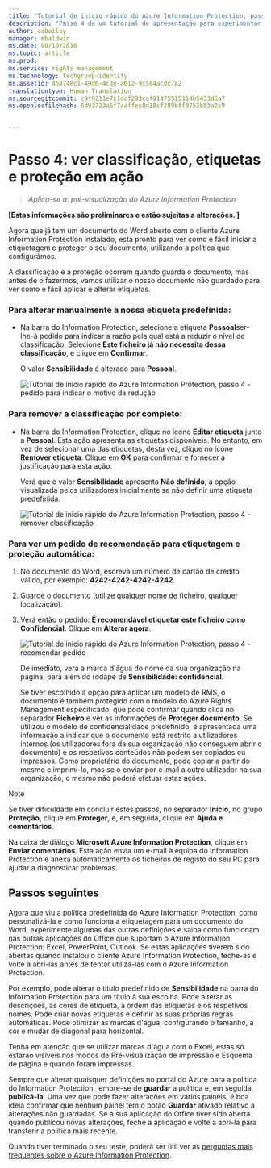 ```yaml
---
title: "Tutorial de início rápido do Azure Information Protection, passo 4 | Azure Rights Management"
description: "Passo 4 de um tutorial de apresentação para experimentar rapidamente o Microsoft Azure Information Protection na sua organização com apenas 4 passos que devem demorar menos de 15 minutos."
author: cabailey
manager: mbaldwin
ms.date: 08/10/2016
ms.topic: article
ms.prod: 
ms.service: rights-management
ms.technology: techgroup-identity
ms.assetid: 468748c1-49d6-4c3e-a612-9c584acdc782
translationtype: Human Translation
ms.sourcegitcommit: c9f9211e7c1dcf293caf81475515114b5433d6a7
ms.openlocfilehash: 6d93723a6f7aaffec8d18cf289bff0752b53a2c9


---
```


# Passo 4: ver classificação, etiquetas e proteção em ação 

>*Aplica-se a: pré-visualização do Azure Information Protection*

**[Estas informações são preliminares e estão sujeitas a alterações. ]**

Agora que já tem um documento do Word aberto com o cliente Azure Information Protection instalado, está pronto para ver como é fácil iniciar a etiquetagem e proteger o seu documento, utilizando a política que configurámos.

A classificação e a proteção ocorrem quando guarda o documento, mas antes de o fazermos, vamos utilizar o nosso documento não guardado para ver como é fácil aplicar e alterar etiquetas.

### Para alterar manualmente a nossa etiqueta predefinida:

- Na barra do Information Protection, selecione a etiqueta **Pessoal**ser-lhe-á pedido para indicar a razão pela qual está a reduzir o nível de classificação. Selecione **Este ficheiro já não necessita dessa classificação**, e clique em **Confirmar**.  

    O valor **Sensibilidade** é alterado para **Pessoal**.

    ![Tutorial de início rápido do Azure Information Protection, passo 4 - pedido para indicar o motivo da redução](../media/confirm-lowering.png)

### Para remover a classificação por completo:

- Na barra do Information Protection, clique no ícone **Editar etiqueta** junto a **Pessoal**. Esta ação apresenta as etiquetas disponíveis. No entanto, em vez de selecionar uma das etiquetas, desta vez, clique no ícone **Remover etiqueta**. Clique em **OK** para confirmar e fornecer a justificação para esta ação.  

    Verá que o valor **Sensibilidade** apresenta **Não definido**, a opção visualizada pelos utilizadores inicialmente se não definir uma etiqueta predefinida.

    ![Tutorial de início rápido do Azure Information Protection, passo 4 - remover classificação](../media/sensitivity-not-set.png)


### Para ver um pedido de recomendação para etiquetagem e proteção automática:

1. No documento do Word, escreva um número de cartão de crédito válido, por exemplo: **4242-4242-4242-4242**. 

2. Guarde o documento (utilize qualquer nome de ficheiro, qualquer localização). 

3. Verá então o pedido: **É recomendável etiquetar este ficheiro como Confidencial**. Clique em **Alterar agora**.

    ![Tutorial de início rápido do Azure Information Protection, passo 4 - recomendar pedido](../media/change-now.png)

    De imediato, verá a marca d'água do nome da sua organização na página, para além do rodapé de **Sensibilidade: confidencial**. 

    Se tiver escolhido a opção para aplicar um modelo de RMS, o documento é também protegido com o modelo do Azure Rights Management especificado, que pode confirmar quando clica no separador **Ficheiro** e ver as informações de **Proteger documento**. Se utilizou o modelo de confidencialidade predefinido, é apresentada uma informação a indicar que o documento está restrito a utilizadores internos (os utilizadores fora da sua organização não conseguem abrir o documento) e os respetivos conteúdos não podem ser copiados ou impressos. Como proprietário do documento, pode copiar a partir do mesmo e imprimi-lo, mas se o enviar por e-mail a outro utilizador na sua organização, o mesmo não poderá efetuar estas ações.

> [!NOTE]
>Se tiver dificuldade em concluir estes passos, no separador **Início**, no grupo **Proteção**, clique em **Proteger**, e, em seguida, clique em **Ajuda e comentários**. 
>
>Na caixa de diálogo **Microsoft Azure Information Protection**, clique em **Enviar comentários**. Esta ação envia um e-mail à equipa do Information Protection e anexa automaticamente os ficheiros de registo do seu PC para ajudar a diagnosticar problemas.

##  Passos seguintes

Agora que viu a política predefinida do Azure Information Protection, como personalizá-la e como funciona a etiquetagem para um documento do Word, experimente algumas das outras definições e saiba como funcionam nas outras aplicações do Office que suportam o Azure Information Protection: Excel, PowerPoint, Outlook. Se estas aplicações tiverem sido abertas quando instalou o cliente Azure Information Protection, feche-as e volte a abri-las antes de tentar utilizá-las com o Azure Information Protection.

Por exemplo, pode alterar o título predefinido de **Sensibilidade** na barra do Information Protection para um título à sua escolha. Pode alterar as descrições, as cores de etiqueta, a ordem das etiquetas e os respetivos nomes. Pode criar novas etiquetas e definir as suas próprias regras automáticas. Pode otimizar as marcas d'água, configurando o tamanho, a cor e mudar de diagonal para horizontal.

Tenha em atenção que se utilizar marcas d'água com o Excel, estas só estarão visíveis nos modos de Pré-visualização de impressão e Esquema de página e quando foram impressas.

Sempre que alterar quaisquer definições no portal do Azure para a política do Information Protection, lembre-se de **guardar** a política e, em seguida, **publicá-la**. Uma vez que pode fazer alterações em vários painéis, é boa ideia confirmar que nenhum painel tem o botão **Guardar** ativado relativo a alterações não guardadas. Se a sua aplicação do Office tiver sido aberta quando publicou novas alterações, feche a aplicação e volte a abri-la para transferir a política mais recente.

Quando tiver terminado o seu teste, poderá ser útil ver as [perguntas mais frequentes sobre o Azure Information Protection](faq.md).




<!--HONumber=Aug16_HO4-->


